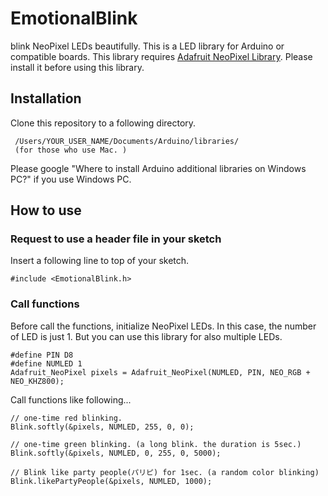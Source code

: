 # EmotionalBlink
blink NeoPixel LEDs beautifully.
This is a LED library for Arduino or compatible boards. This library requires [Adafruit NeoPixel Library](https://github.com/adafruit/Adafruit_NeoPixel). Please install it before using this library.

## Installation

Clone this repository to a following directory.

```
 /Users/YOUR_USER_NAME/Documents/Arduino/libraries/
 (for those who use Mac. )
```

Please google "Where to install Arduino additional libraries on Windows PC?" if you use Windows PC.

## How to use

### Request to use a header file in your sketch

Insert a following line to top of your sketch.

```
#include <EmotionalBlink.h>
```

### Call functions

Before call the functions, initialize NeoPixel LEDs.
In this case, the number of LED is just 1. But you can use this library for also multiple LEDs.


```
#define PIN D8
#define NUMLED 1
Adafruit_NeoPixel pixels = Adafruit_NeoPixel(NUMLED, PIN, NEO_RGB + NEO_KHZ800);
```



Call functions like following...

```
// one-time red blinking.
Blink.softly(&pixels, NUMLED, 255, 0, 0);

// one-time green blinking. (a long blink. the duration is 5sec.)
Blink.softly(&pixels, NUMLED, 0, 255, 0, 5000);

// Blink like party people(パリピ) for 1sec. (a random color blinking)
Blink.likePartyPeople(&pixels, NUMLED, 1000);
```
